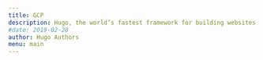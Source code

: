```yaml
---
title: GCP
description: Hugo, the world’s fastest framework for building websites
#date: 2019-02-28
author: Hugo Authors
menu: main
---
```

